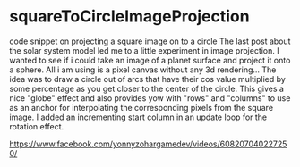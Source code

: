 # squareToCircleImageProjection
code snippet on projecting a square image on to a circle
The last post about the solar system model led me to a little experiment in image projection. I wanted to see if i could take an image of a planet surface and project it onto a sphere. All i am using is a pixel canvas without any 3d rendering...
The idea was to draw a circle out of arcs that have their cos value multiplied by some percentage as you get closer to the center of the circle. This gives a nice "globe" effect and also provides yow with "rows" and "columns" to use as an anchor for interpolating the corresponding pixels from the square image.
I added an incrementing start column in an update loop for the rotation effect.


https://www.facebook.com/yonnyzohargamedev/videos/608207040227250/
